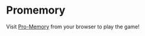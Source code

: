 # Promemory

Visit [Pro-Memory](http://promemory.enjoymyweb.com) from your browser to play the game!
